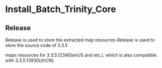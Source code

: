 # Install_Batch_Trinity_Core


## Release
Release is used to store the extracted map resources
Release is used to store the source code of 3.3.5

maps resources for 3.3.5.12340(enUS and etc.), which is also compatible with 3.3.5.13930(zhCN)
